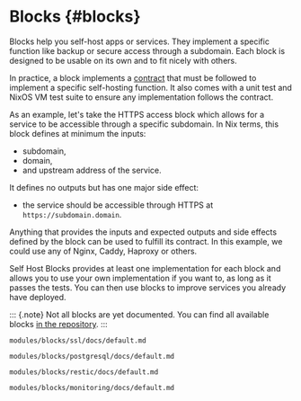 # Blocks {#blocks}

Blocks help you self-host apps or services. They implement a specific function like backup or secure
access through a subdomain. Each block is designed to be usable on its own and to fit nicely with
others.

In practice, a block implements a [contract](contracts.html) that must be followed to implement a
specific self-hosting function. It also comes with a unit test and NixOS VM test suite to ensure any
implementation follows the contract.

As an example, let's take the HTTPS access block which allows for a service to be accessible through
a specific subdomain. In Nix terms, this block defines at minimum the inputs:

- subdomain,
- domain,
- and upstream address of the service.

It defines no outputs but has one major side effect:

- the service should be accessible through HTTPS at `https://subdomain.domain`.

Anything that provides the inputs and expected outputs and side effects defined by the block can be
used to fulfill its contract. In this example, we could use any of Nginx, Caddy, Haproxy or others.

Self Host Blocks provides at least one implementation for each block and allows you to use your own
implementation if you want to, as long as it passes the tests. You can then use blocks to improve
services you already have deployed.

::: {.note}
Not all blocks are yet documented. You can find all available blocks [in the repository](@REPO@/modules/blocks).
:::

```{=include=} chapters html:into-file=//blocks-ssl.html
modules/blocks/ssl/docs/default.md
```

```{=include=} chapters html:into-file=//blocks-postgresql.html
modules/blocks/postgresql/docs/default.md
```

```{=include=} chapters html:into-file=//blocks-restic.html
modules/blocks/restic/docs/default.md
```

```{=include=} chapters html:into-file=//blocks-monitoring.html
modules/blocks/monitoring/docs/default.md
```

